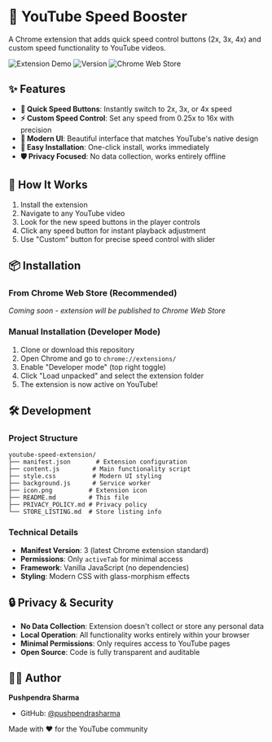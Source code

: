 # 🚀 YouTube Speed Booster

A Chrome extension that adds quick speed control buttons (2x, 3x, 4x) and custom speed functionality to YouTube videos.

![Extension Demo](https://img.shields.io/badge/Status-Active-brightgreen)
![Version](https://img.shields.io/badge/Version-1.5.0-blue)
![Chrome Web Store](https://img.shields.io/badge/Chrome-Web%20Store-red)

## ✨ Features

- **🎯 Quick Speed Buttons**: Instantly switch to 2x, 3x, or 4x speed
- **⚡ Custom Speed Control**: Set any speed from 0.25x to 16x with precision
- **🎨 Modern UI**: Beautiful interface that matches YouTube's native design
- **🔧 Easy Installation**: One-click install, works immediately
- **🛡️ Privacy Focused**: No data collection, works entirely offline

## 🎥 How It Works

1. Install the extension
2. Navigate to any YouTube video
3. Look for the new speed buttons in the player controls
4. Click any speed button for instant playback adjustment
5. Use "Custom" button for precise speed control with slider

## 📦 Installation

### From Chrome Web Store (Recommended)

_Coming soon - extension will be published to Chrome Web Store_

### Manual Installation (Developer Mode)

1. Clone or download this repository
2. Open Chrome and go to `chrome://extensions/`
3. Enable "Developer mode" (top right toggle)
4. Click "Load unpacked" and select the extension folder
5. The extension is now active on YouTube!

## 🛠️ Development

### Project Structure

```
youtube-speed-extension/
├── manifest.json       # Extension configuration
├── content.js         # Main functionality script
├── style.css          # Modern UI styling
├── background.js      # Service worker
├── icon.png          # Extension icon
├── README.md         # This file
├── PRIVACY_POLICY.md # Privacy policy
└── STORE_LISTING.md  # Store listing info
```

### Technical Details

- **Manifest Version**: 3 (latest Chrome extension standard)
- **Permissions**: Only `activeTab` for minimal access
- **Framework**: Vanilla JavaScript (no dependencies)
- **Styling**: Modern CSS with glass-morphism effects

## 🔒 Privacy & Security

- **No Data Collection**: Extension doesn't collect or store any personal data
- **Local Operation**: All functionality works entirely within your browser
- **Minimal Permissions**: Only requires access to YouTube pages
- **Open Source**: Code is fully transparent and auditable

## 👨‍💻 Author

**Pushpendra Sharma**

- GitHub: [@pushpendrasharma](https://github.com/pushpendra010)

Made with ❤️ for the YouTube community
